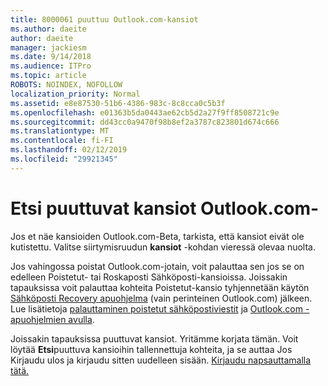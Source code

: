 ```yaml
---
title: 8000061 puuttuu Outlook.com-kansiot
ms.author: daeite
author: daeite
manager: jackiesm
ms.date: 9/14/2018
ms.audience: ITPro
ms.topic: article
ROBOTS: NOINDEX, NOFOLLOW
localization_priority: Normal
ms.assetid: e8e87530-51b6-4386-983c-8c8cca0c5b3f
ms.openlocfilehash: e01363b5da0443ae62cb5d2a27f9ff8508721c9e
ms.sourcegitcommit: dd43cc0a9470f98b8ef2a3787c823801d674c666
ms.translationtype: MT
ms.contentlocale: fi-FI
ms.lasthandoff: 02/12/2019
ms.locfileid: "29921345"
---
```

# <a name="find-missing-folders-in-outlookcom"></a>Etsi puuttuvat kansiot Outlook.com-

Jos et näe kansioiden Outlook.com-Beta, tarkista, että kansiot eivät ole kutistettu. Valitse siirtymisruudun **kansiot** -kohdan vieressä olevaa nuolta. 
  
Jos vahingossa poistat Outlook.com-jotain, voit palauttaa sen jos se on edelleen Poistetut- tai Roskaposti Sähköposti-kansioissa. Joissakin tapauksissa voit palauttaa kohteita Poistetut-kansio tyhjennetään käytön [Sähköposti Recovery apuohjelma](https://appsource.microsoft.com/product/office/WA104380447) (vain perinteinen Outlook.com) jälkeen. Lue lisätietoja [palauttaminen poistetut sähköpostiviestit](https://support.office.com/article/cf06ab1b-ae0b-418c-a4d9-4e895f83ed50) ja [Outlook.com - apuohjelmien avulla](https://support.office.com/article/a5672109-e4f3-4119-abea-72323e9653cf).
  
Joissakin tapauksissa puuttuvat kansiot. Yritämme korjata tämän. Voit löytää **Etsi**puuttuva kansioihin tallennettuja kohteita, ja se auttaa Jos Kirjaudu ulos ja kirjaudu sitten uudelleen sisään. [Kirjaudu napsauttamalla tätä.](https://login.live.com/logout.srf)
  

